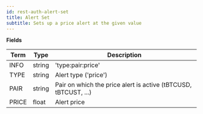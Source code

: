 ```yaml
---
id: rest-auth-alert-set
title: Alert Set
subtitle: Sets up a price alert at the given value
---
```


**Fields**

Term | Type | Description
-- | -- | --
INFO|  string  |  'type:pair:price'
TYPE | string | Alert type ('price')
PAIR | string | Pair on which the price alert is active (tBTCUSD, tBTCUST, ...)
PRICE | float | Alert price
